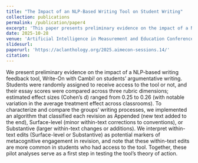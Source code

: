 ```yaml
---
title: "The Impact of an NLP-Based Writing Tool on Student Writing"
collection: publications
permalink: /publication/paper4
excerpt: 'This paper presents preliminary evidence on the impact of a NLP-based writing feedback tool, Write-On with Cambi! on students’ argumentative writing'
date: 2025-10-28
venue: 'Artificial Intelligence in Measurement and Education Conference (AIME-Con)'
slidesurl: 
paperurl: 'https://aclanthology.org/2025.aimecon-sessions.14/'
citation: 
---
```


We present preliminary evidence on the impact of a NLP-based writing feedback tool, Write-On with Cambi! on students’ argumentative writing. Students were randomly assigned to receive access to the tool or not, and their essay scores were compared across three rubric dimensions; estimated effect sizes (Cohen’s d) ranged from 0.25 to 0.26 (with notable variation in the average treatment effect across classrooms). To characterize and compare the groups’ writing processes, we implemented an algorithm that classified each revision as Appended (new text added to the end), Surface-level (minor within-text corrections to conventions), or Substantive (larger within-text changes or additions). We interpret within-text edits (Surface-level or Substantive) as potential markers of metacognitive engagement in revision, and note that these within-text edits are more common in students who had access to the tool. Together, these pilot analyses serve as a first step in testing the tool’s theory of action.